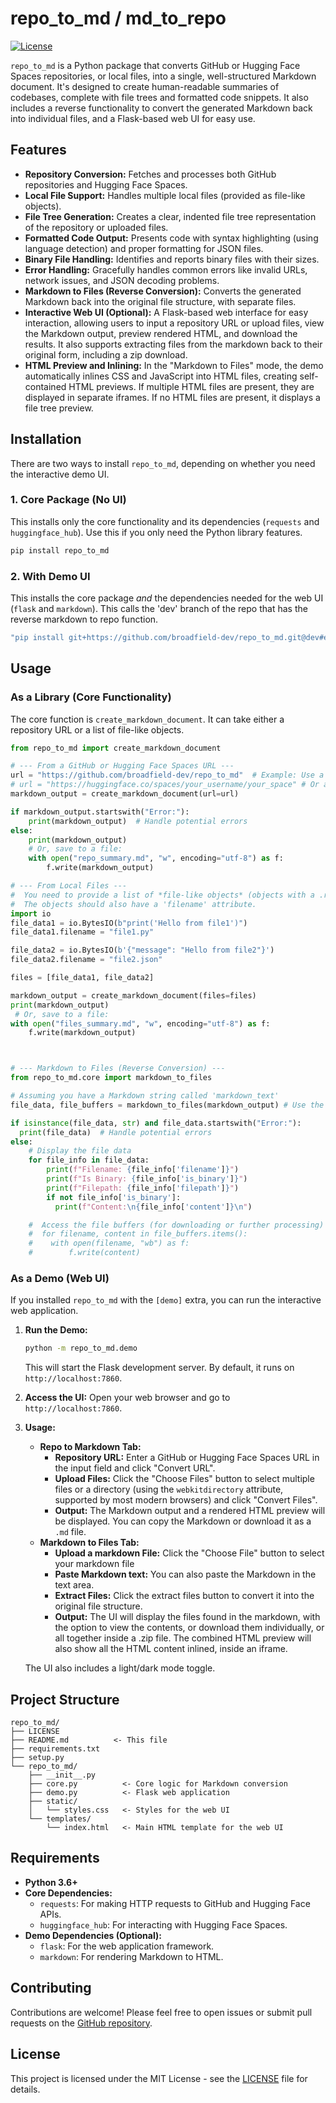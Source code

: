 # repo_to_md / md_to_repo

[![License](https://img.shields.io/badge/license-MIT-blue.svg)](LICENSE)

`repo_to_md` is a Python package that converts GitHub or Hugging Face Spaces repositories, or local files, into a single, well-structured Markdown document.  It's designed to create human-readable summaries of codebases, complete with file trees and formatted code snippets.  It also includes a reverse functionality to convert the generated Markdown back into individual files, and a Flask-based web UI for easy use.

## Features

*   **Repository Conversion:**  Fetches and processes both GitHub repositories and Hugging Face Spaces.
*   **Local File Support:**  Handles multiple local files (provided as file-like objects).
*   **File Tree Generation:**  Creates a clear, indented file tree representation of the repository or uploaded files.
*   **Formatted Code Output:**  Presents code with syntax highlighting (using language detection) and proper formatting for JSON files.
*   **Binary File Handling:**  Identifies and reports binary files with their sizes.
*   **Error Handling:**  Gracefully handles common errors like invalid URLs, network issues, and JSON decoding problems.
*   **Markdown to Files (Reverse Conversion):**  Converts the generated Markdown back into the original file structure, with separate files.
*   **Interactive Web UI (Optional):** A Flask-based web interface for easy interaction, allowing users to input a repository URL or upload files, view the Markdown output, preview rendered HTML, and download the results. It also supports extracting files from the markdown back to their original form, including a zip download.
*   **HTML Preview and Inlining:**  In the "Markdown to Files" mode, the demo automatically inlines CSS and JavaScript into HTML files, creating self-contained HTML previews.  If multiple HTML files are present, they are displayed in separate iframes. If no HTML files are present, it displays a file tree preview.

## Installation

There are two ways to install `repo_to_md`, depending on whether you need the interactive demo UI.

### 1. Core Package (No UI)

This installs only the core functionality and its dependencies (`requests` and `huggingface_hub`).  Use this if you only need the Python library features.

```bash
pip install repo_to_md
```

### 2. With Demo UI

This installs the core package *and* the dependencies needed for the web UI (`flask` and `markdown`).
This calls the 'dev' branch of the repo that has the reverse markdown to repo function.

```bash
"pip install git+https://github.com/broadfield-dev/repo_to_md.git@dev#egg=repo_to_md[demo]
```

## Usage

### As a Library (Core Functionality)

The core function is `create_markdown_document`.  It can take either a repository URL or a list of file-like objects.

```python
from repo_to_md import create_markdown_document

# --- From a GitHub or Hugging Face Spaces URL ---
url = "https://github.com/broadfield-dev/repo_to_md"  # Example: Use a real URL
# url = "https://huggingface.co/spaces/your_username/your_space" # Or a Hugging Face Space
markdown_output = create_markdown_document(url=url)

if markdown_output.startswith("Error:"):
    print(markdown_output)  # Handle potential errors
else:
    print(markdown_output)
    # Or, save to a file:
    with open("repo_summary.md", "w", encoding="utf-8") as f:
        f.write(markdown_output)

# --- From Local Files ---
#  You need to provide a list of *file-like objects* (objects with a .read() method)
#  The objects should also have a 'filename' attribute.
import io
file_data1 = io.BytesIO(b"print('Hello from file1')")
file_data1.filename = "file1.py"

file_data2 = io.BytesIO(b'{"message": "Hello from file2"}')
file_data2.filename = "file2.json"

files = [file_data1, file_data2]

markdown_output = create_markdown_document(files=files)
print(markdown_output)
 # Or, save to a file:
with open("files_summary.md", "w", encoding="utf-8") as f:
    f.write(markdown_output)



# --- Markdown to Files (Reverse Conversion) ---
from repo_to_md.core import markdown_to_files

# Assuming you have a Markdown string called 'markdown_text'
file_data, file_buffers = markdown_to_files(markdown_output) # Use the output from previous examples

if isinstance(file_data, str) and file_data.startswith("Error:"):
  print(file_data)  # Handle potential errors
else:
    # Display the file data
    for file_info in file_data:
        print(f"Filename: {file_info['filename']}")
        print(f"Is Binary: {file_info['is_binary']}")
        print(f"Filepath: {file_info['filepath']}")
        if not file_info['is_binary']:
          print(f"Content:\n{file_info['content']}\n")

    #  Access the file buffers (for downloading or further processing)
    #  for filename, content in file_buffers.items():
    #    with open(filename, "wb") as f:
    #        f.write(content)


```

### As a Demo (Web UI)

If you installed `repo_to_md` with the `[demo]` extra, you can run the interactive web application.

1.  **Run the Demo:**

    ```bash
    python -m repo_to_md.demo
    ```
    This will start the Flask development server.  By default, it runs on `http://localhost:7860`.

2.  **Access the UI:** Open your web browser and go to `http://localhost:7860`.

3.  **Usage:**

    *   **Repo to Markdown Tab:**
        *   **Repository URL:** Enter a GitHub or Hugging Face Spaces URL in the input field and click "Convert URL".
        *   **Upload Files:**  Click the "Choose Files" button to select multiple files or a directory (using the `webkitdirectory` attribute, supported by most modern browsers) and click "Convert Files".
        *   **Output:** The Markdown output and a rendered HTML preview will be displayed.  You can copy the Markdown or download it as a `.md` file.
    *  **Markdown to Files Tab:**
        *  **Upload a markdown File:** Click the "Choose File" button to select your markdown file
        *  **Paste Markdown text:** You can also paste the Markdown in the text area.
        *   **Extract Files:** Click the extract files button to convert it into the original file structure.
        * **Output:** The UI will display the files found in the markdown, with the option to view the contents, or download them individually, or all together inside a .zip file.  The combined HTML preview will also show all the HTML content inlined, inside an iframe.

    The UI also includes a light/dark mode toggle.

## Project Structure

```
repo_to_md/
├── LICENSE
├── README.md          <- This file
├── requirements.txt
├── setup.py
└── repo_to_md/
    ├── __init__.py
    ├── core.py          <- Core logic for Markdown conversion
    ├── demo.py          <- Flask web application
    ├── static/
    │   └── styles.css   <- Styles for the web UI
    └── templates/
        └── index.html   <- Main HTML template for the web UI
```

## Requirements

*   **Python 3.6+**
*   **Core Dependencies:**
    *   `requests`: For making HTTP requests to GitHub and Hugging Face APIs.
    *   `huggingface_hub`: For interacting with Hugging Face Spaces.
*   **Demo Dependencies (Optional):**
    *   `flask`: For the web application framework.
    *   `markdown`: For rendering Markdown to HTML.

## Contributing

Contributions are welcome! Please feel free to open issues or submit pull requests on the [GitHub repository](https://github.com/broadfield-dev/repo_to_md).

## License

This project is licensed under the MIT License - see the [LICENSE](LICENSE) file for details.
